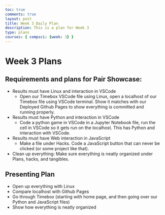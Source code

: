```yaml
---
toc: true
comments: true
layout: post
title: Week 3 Daily Plan
description: This is a plan for Week 3
type: plans
courses: { compsci: {week: 3} }
---
```


# Week 3 Plans

## Requirements and plans for Pair Showcase:
* Results must have Linux and interaction in VSCode
    * Open our Timebox VSCode file using Linux, open a localhost of our Timebox file using VSCode terminal. Show it matches with our Deployed Github Pages to show everything is committed and running properly.
* Results must have Python and interaction in VSCode
    * Code a python game in VSCode in a Jupyter Notebook file, run the cell in VSCode so it gets run on the localhost. This has Python and interaction with VSCode.
* Results must have Web interaction in JavaScript
    * Make a file under Hacks. Code a JavaScript button that can never be clicked (or some project like that).
* Clean up everything: Make sure everything is neatly organized under Plans, hacks, and tangibles. <br> 
## Presenting Plan
* Open up everything with Linux
* Compare localhost with Github Pages
* Go through Timebox (starting with home page, and then going over our Python and JavaScript files)
* Show how everything is neatly organized